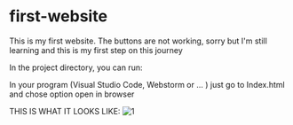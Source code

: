 # first-website
This is my first website. The buttons are not working, sorry but I'm still learning and this is my first step on this journey

In the project directory, you can run:

In your program (Visual Studio Code, Webstorm or ... ) just go to Index.html
and chose option open in browser 


THIS IS WHAT IT LOOKS LIKE:
![1](https://i.pinimg.com/originals/71/24/d4/7124d4afb5b3665a2c3c2c4721451a67.png)
